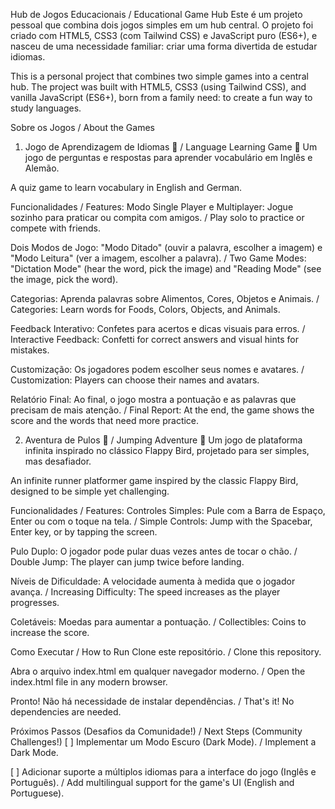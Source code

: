 Hub de Jogos Educacionais / Educational Game Hub
Este é um projeto pessoal que combina dois jogos simples em um hub central. O projeto foi criado com HTML5, CSS3 (com Tailwind CSS) e JavaScript puro (ES6+), e nasceu de uma necessidade familiar: criar uma forma divertida de estudar idiomas.

This is a personal project that combines two simple games into a central hub. The project was built with HTML5, CSS3 (using Tailwind CSS), and vanilla JavaScript (ES6+), born from a family need: to create a fun way to study languages.

Sobre os Jogos / About the Games
1. Jogo de Aprendizagem de Idiomas 🧠 / Language Learning Game 🧠
Um jogo de perguntas e respostas para aprender vocabulário em Inglês e Alemão.

A quiz game to learn vocabulary in English and German.

Funcionalidades / Features:
Modo Single Player e Multiplayer: Jogue sozinho para praticar ou compita com amigos. / Play solo to practice or compete with friends.

Dois Modos de Jogo: "Modo Ditado" (ouvir a palavra, escolher a imagem) e "Modo Leitura" (ver a imagem, escolher a palavra). / Two Game Modes: "Dictation Mode" (hear the word, pick the image) and "Reading Mode" (see the image, pick the word).

Categorias: Aprenda palavras sobre Alimentos, Cores, Objetos e Animais. / Categories: Learn words for Foods, Colors, Objects, and Animals.

Feedback Interativo: Confetes para acertos e dicas visuais para erros. / Interactive Feedback: Confetti for correct answers and visual hints for mistakes.

Customização: Os jogadores podem escolher seus nomes e avatares. / Customization: Players can choose their names and avatars.

Relatório Final: Ao final, o jogo mostra a pontuação e as palavras que precisam de mais atenção. / Final Report: At the end, the game shows the score and the words that need more practice.

2. Aventura de Pulos 🤖 / Jumping Adventure 🤖
Um jogo de plataforma infinita inspirado no clássico Flappy Bird, projetado para ser simples, mas desafiador.

An infinite runner platformer game inspired by the classic Flappy Bird, designed to be simple yet challenging.

Funcionalidades / Features:
Controles Simples: Pule com a Barra de Espaço, Enter ou com o toque na tela. / Simple Controls: Jump with the Spacebar, Enter key, or by tapping the screen.

Pulo Duplo: O jogador pode pular duas vezes antes de tocar o chão. / Double Jump: The player can jump twice before landing.

Níveis de Dificuldade: A velocidade aumenta à medida que o jogador avança. / Increasing Difficulty: The speed increases as the player progresses.

Coletáveis: Moedas para aumentar a pontuação. / Collectibles: Coins to increase the score.

Como Executar / How to Run
Clone este repositório. / Clone this repository.

Abra o arquivo index.html em qualquer navegador moderno. / Open the index.html file in any modern browser.

Pronto! Não há necessidade de instalar dependências. / That's it! No dependencies are needed.

Próximos Passos (Desafios da Comunidade!) / Next Steps (Community Challenges!)
[ ] Implementar um Modo Escuro (Dark Mode). / Implement a Dark Mode.

[ ] Adicionar suporte a múltiplos idiomas para a interface do jogo (Inglês e Português). / Add multilingual support for the game's UI (English and Portuguese).
